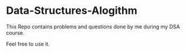 # Data-Structures-Alogithm

This Repo contains problems and questions done by me during my DSA course.

Feel free to use it.
